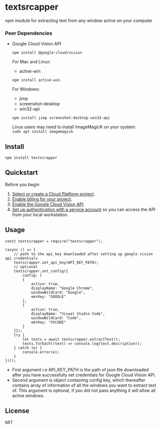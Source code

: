 # textsrcapper

npm module for extracting text from any window active on your computer


### Peer Dependencies

- Google Cloud Vision API  

	```npm install @google-cloud/vision```

  
	For Mac and Linux:  
    - active-win   

    ```npm install active-win```

	For Windows:  
    - jimp
    - screenshot-desktop
    - win32-api  
    
	```npm install jimp screenshot-desktop win32-api```
	
	Linux users may need to install ImageMagicK on your system:   
```sudo apt install imagemagick```
  

## Install
```npm install textscrapper```

##  Quickstart
Before you begin
1.  [Select or create a Cloud Platform project](https://console.cloud.google.com/project).
2.  [Enable billing for your project](https://support.google.com/cloud/answer/6293499#enable-billing).
3.  [Enable the Google Cloud Vision API](https://console.cloud.google.com/flows/enableapi?apiid=vision.googleapis.com).
4.  [Set up authentication with a service account](https://cloud.google.com/docs/authentication/getting-started)  so you can access the API from your local workstation.

## Usage
```
const textscrapper = require("textscrapper");

(async () => {
    // path to the api_key downloaded after setting up google vision api credentials
    textscrapper.set_api_key(API_KEY_PATH);
    // optional
    textscrapper.set_config({
        config: [
        {
            active: true,
            displayName: "Google Chrome",
            windowWildCard: "Google",
            emrKey: "GOOGLE"
        },
        {
            active: true,
            displayName: "Visual Studio Code",
            windowWildCard: "Code",
            emrKey: "VSCODE"	
        }
    ]});
    try {
        let texts = await textscrapper.extractText();
        texts.forEach((text) => console.log(text.description));
    } catch (e) {
        console.error(e);
    } 
})();
```

- First argument i.e API_KEY_PATH is the path of json file downloaded after you have successfully set credentials for Google Cloud Vision API.
- Second argument is object containing config key, which thereafter contains  array of information of all the windows you want to extract text of. This argument is optional, if you did not pass anything it will allow all active windows.

## License
MIT